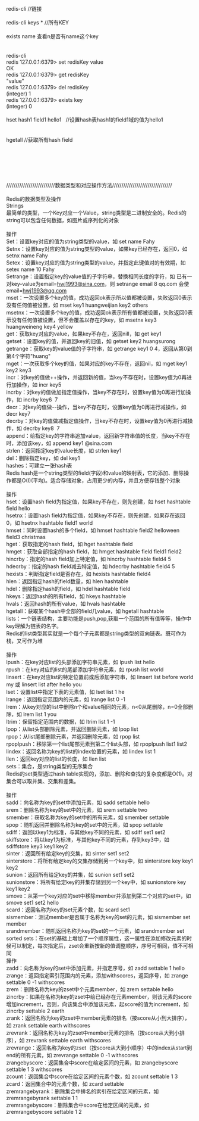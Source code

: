redis-cli //链接<br />
<br />
redis-cli keys * //所有KEY<br />
<br />
exists name 查看n是否有name这个key<br />
<br />
<br />
redis-cli &nbsp;<br />
redis 127.0.0.1:6379&gt; set redisKey value &nbsp;<br />
OK &nbsp;<br />
redis 127.0.0.1:6379&gt; get redisKey &nbsp;<br />
"value" &nbsp;<br />
redis 127.0.0.1:6379&gt; del redisKey &nbsp;<br />
(integer) 1 &nbsp;<br />
redis 127.0.0.1:6379&gt; exists key &nbsp;<br />
(integer) 0 &nbsp;<br />
<br />
hset hash1 field1 hello1 &nbsp; //设置hash表hash1的field1域的值为hello1<br />
<br />
<br />
hgetall //获取所有hash field<br />
<br />
<br />
<br />
<br />
<br />
<br />
//////////////////////////数据类型和对应操作方法////////////////////////////////<br />
<br />
Redis的数据类型及操作<br />
Strings<br />
最简单的类型，一个Key对应一个Value，string类型是二进制安全的。Redis的string可以包含任何数据，如图片或序列化的对象<br />
<br />
操作<br />
Set：设置key对应的值为string类型的value，如 set name Fahy<br />
Setnx：设置key对应的值为string类型的value，如果key已经存在，返回0，如 setnx name Fahy<br />
Setex：设置key对应的值为string类型的value，并指定此键值对的有效期，如 setex name 10 Fahy<br />
Setrange：设置指定key的value值的子字符串，替换相同长度的字符，如 已有一对key-value为email=hwj1993@sina.com，则 setrange email 8 qq.com 会使email=hwj1993@qq.com<br />
mset：一次设置多个key的值，成功返回ok表示所以值都被设置，失败返回0表示没有任何值被设置，如 mset key1 huangweijian key2 others<br />
msetnx：一次设置多个key的值，成功返回ok表示所有值都被设置，失败返回0表示没有任何值被设置，但不会覆盖以存在的key，如 msetnx key3 huangweineng key4 yellow<br />
get：获取key对应的value，如果key不存在，返回nill，如 get key1<br />
getset：设置key的值，并返回key的旧值，如 getset key2 huangsurong<br />
getrange：获取key的value值的子字符串，如 getrange key1 0 4，返回从第0到第4个字符"huang"<br />
mget：一次获取多个key的值，如果对应的key不存在，返回nil，如 mget key1 key2 key3<br />
incr：对key的值做++操作，并返回新的值，当key不存在时，设置key值为0再进行加操作，如 incr key5<br />
incrby：对key的值做加指定值操作，当key不存在时，设置key值为0再进行加操作，如 incrby key6 &nbsp;7<br />
decr：对key的值做--操作，当key不存在时，设置key值为0再进行减操作，如 decr key7<br />
decrby：对key的值做减指定值操作，当key不存在时，设置key值为0再进行减操作，如 decrby key8 &nbsp;7<br />
append：给指定key的字符串追加value，返回新字符串值的长度，当key不存在时，添加该key，如 append key1 @sina.com<br />
strlen：返回指定key的value长度，如 strlen key1<br />
del：删除指定key，如 del key1<br />
hashes：可建立一张hash表<br />
Redis hash是一个string类型的field(字段)和value的映射表，它的添加、删除操作都是O(I)(平均)。适合存储对象，占用更少的内存，并且方便存钱整个对象<br />
<br />
操作<br />
hset：设置hash field为指定值，如果key不存在，则先创建，如 hset hashtable field hello<br />
hsetnx：设置hash field为指定值，如果key不存在，则先创建，如果存在返回0，如 hsetnx hashtable field1 world<br />
hmset：同时设置hash的多个field，如 hmset hashtable field2 helloween field3 christmas<br />
hget：获取指定的hash field，如 hget hashtable field<br />
hmget：获取全部指定的hash field，如 hmget hashtable field field1 field2<br />
hincrby：指定的hash field加上特定值，如 hincrby hashtable field4 5<br />
hdecrby：指定的hash field减去特定值，如 hdecrby hashtable field4 5<br />
hexists：判断指定field是否存在，如 hexists hashtable field4<br />
hlen：返回指定hash的field数量，如 hlen hashtable<br />
hdel：删除指定hash的field，如 hdel hashtable field<br />
hkeys：返回hash的所有field，如 hkeys hashtable<br />
hvals：返回hash的所有value，如 hvals hashtable<br />
hgetall：获取某个hash中全部的field几value，如 hgetall hashtable<br />
lists：一个链表结构，主要功能是push,pop,获取一个范围的所有值等等，操作中key理解为链表的名字。<br />
Redis的list类型其实就是一个每个子元素都是string类型的双向链表。既可作为栈，又可作为堆<br />
<br />
操作<br />
lpush：在key对应list的头部添加字符串元素，如 lpush list hello<br />
rpush：在key对应的list的尾部添加字符串元素，如 rpush list world<br />
linsert：在key对应list的特定位置前或后添加字符串，如 linsert list before world my 或 linsert list after hello you<br />
lset：设置list中指定下表的元素值，如 lset list 1 he<br />
lrange：返回指定范围内的元素，如 lrange list 0 -1<br />
lrem：从key对应的list中删除n个和value相同的元素，n&lt;0从尾删除，n=0全部删除，如 lrem list 1 you<br />
ltrim：保留指定范围内的数据，如 ltrim list 1 -1<br />
lpop：从list头部删除元素，并返回删除元素，如 lpop list<br />
rpop：从list尾部删除元素，并返回删除元素，如 rpop list<br />
rpoplpush：移除第一个list尾部元素到第二个list头部，如 rpoplpush list1 list2<br />
lindex：返回名称为key的list的index位置的元素，如 lindex list 1<br />
llen：返回key对应的list的长度，如 llen list<br />
sets：集合，是string类型的无序集合<br />
Redis的set类型通过hash table实现的，添加、删除和查找的复杂度都是O(1)。对集合可以取并集、交集和差集。<br />
<br />
操作<br />
sadd：向名称为key的set中添加元素，如 sadd settable hello<br />
srem：删除名称为key的set中的元素，如 srem settable two<br />
smember：获取名称为key的set中的所有元素，如 smember settable<br />
spop：随机返回并删除名称为key的set中的元素，如 spop settable<br />
sdiff：返回以key1为标准，与其他key不同的元素，如 sdiff set1 set2<br />
skiffstore：将以key1为标准，与其他key不同的元素，存到key3中，如 sdiffstore key3 key1 key2<br />
sinter：返回所有给定key的交集，如 sinter set1 set2<br />
sinterstore：将所有给定key的交集存储到另一个key中，如 sinterstore key key1 key2<br />
sunion：返回所有给定key的并集，如 sunion set1 set2<br />
sunionstore：将所有给定key的并集存储到另一个key中，如 sunionstore key key1 key2<br />
smove：从第一个key对应的set中移除member并添加到第二个对应的set中，如 smove set1 set2 hello<br />
scard：返回名称为key的set元素个数，如 scard set1<br />
sismember：测试member是否属于名称为key的set的元素，如 sismember set member<br />
srandmember：随机返回名称为key的set的一个元素，如 srandmember set<br />
sorted sets：在set的基础上增加了一个顺序属性，这一属性在添加修改元素的时候可以制定，每次指定后，zset会重新按新的值调整顺序，序号可相同，值不可相同<br />
操作<br />
zadd：向名称为key的set中添加元素，并指定序号，如 zadd settable 1 hello<br />
zrange：返回指定索引范围内的元素，添加withscores，返回序号，如 zrange settable 0 -1 withscores<br />
zrem：删除名称为key的zset中个元素member，如 zrem settable hello<br />
zincrby：如果在名称为key的zset中给已经存在元素member，则该元素的score增加increment，否则，向该集合中添加该元素，起score的值为increment，如 zincrby settable 2 earth<br />
zrank：返回名称为key的zset中member元素的排名（按score从小到大排序），如 zrank settable earth withscores<br />
zrevrank：返回名称为key的zset中member元素的排名（按score从大到小排序），如 zrevrank settable earth withscores<br />
zrevrange：返回名称为key的zset（按score从大到小顺序）中的index从start到end的所有元素，如 zrevrange settable 0 -1 withscores<br />
zrangebyscore：返回集合中score在给定区间的元素，如 zrangebyscore settable 1 3 withscores<br />
zcount：返回集合中score在给定区间的元素个数，如 zcount settable 1 3<br />
zcard：返回集合中的元素个数，如 zcard settable<br />
zremrangebyrank：删除集合中排名的索引在给定区间的元素，如 zremrangebyrank settable 1 1<br />
zremrangebyscore：删除集合中score在给定区间的元素，如 zremrangebyscore settable 1 2<br />
<br />
<br />
<br />